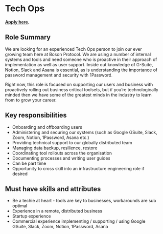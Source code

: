 # Tech Ops

**[Apply here](https://boards.greenhouse.io/bosonprotocol/jobs/4328821003).**

## Role Summary

We are looking for an experienced Tech Ops person to join our ever growing team here at Boson Protocol. We are using a number of internal systems and tools and need someone who is proactive in their approach of implementation as well as user support. Inside out knowledge of G-Suite, Notion, Slack and Asana is essential, as is understanding the importance of password management and security with 1Password.

Right now, this role is focused on supporting our users and business with proactively rolling out business critical toolsets, but if you’re technologically minded then we have some of the greatest minds in the industry to learn from to grow your career.

## Key responsibilities

- Onboarding and offboarding users
- Administering and securing our systems (such as Google GSuite, Slack, Zoom, Notion, 1Password, Asana etc.)
- Providing technical support to our globally distributed team
- Managing data backup, resilience, restore
- Coordinating tool rollouts across the organisation
- Documenting processes and writing user guides
- Can be part time
- Opportunity to cross skill into an infrastructure engineering role if desired

## Must have skills and attributes

- Be a techie at heart - tools are key to businesses, workarounds are sub optimal
- Experience in a remote, distributed business
- Startup experience
- Commercial experience implementing / supporting / using Google GSuite, Slack, Zoom, Notion, 1Password, Asana
